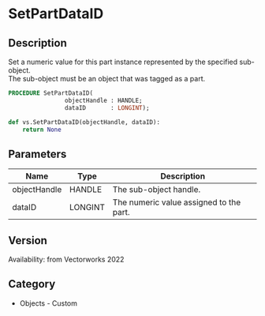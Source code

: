 # SetPartDataID

## Description
Set a numeric value for this part instance represented by the specified sub-object.<BR>
The sub-object must be an object that was tagged as a part.

```pascal
PROCEDURE SetPartDataID(
				objectHandle : HANDLE;
				dataID       : LONGINT);
```

```python
def vs.SetPartDataID(objectHandle, dataID):
    return None
```

## Parameters
|Name|Type|Description|
|---|---|---|
|objectHandle|HANDLE|The sub-object handle.|
|dataID|LONGINT|The numeric value assigned to the part.|

## Version
Availability: from Vectorworks 2022

## Category
* Objects - Custom

